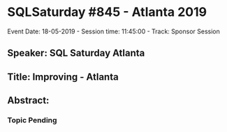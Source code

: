 # SQLSaturday #845 - Atlanta 2019
Event Date: 18-05-2019 - Session time: 11:45:00 - Track: Sponsor Session
## Speaker: SQL Saturday Atlanta
## Title: Improving - Atlanta
## Abstract:
### Topic Pending
